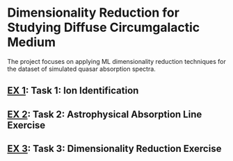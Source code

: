 # Dimensionality Reduction for Studying Diffuse Circumgalactic Medium
The project focuses on applying ML dimensionality reduction techniques for the dataset of simulated quasar absorption spectra. 

## [EX 1](./lab1): Task 1: Ion Identification

## [EX 2](./lab2): Task 2: Astrophysical Absorption Line Exercise

## [EX 3](-/lab3): Task 3: Dimensionality Reduction Exercise
